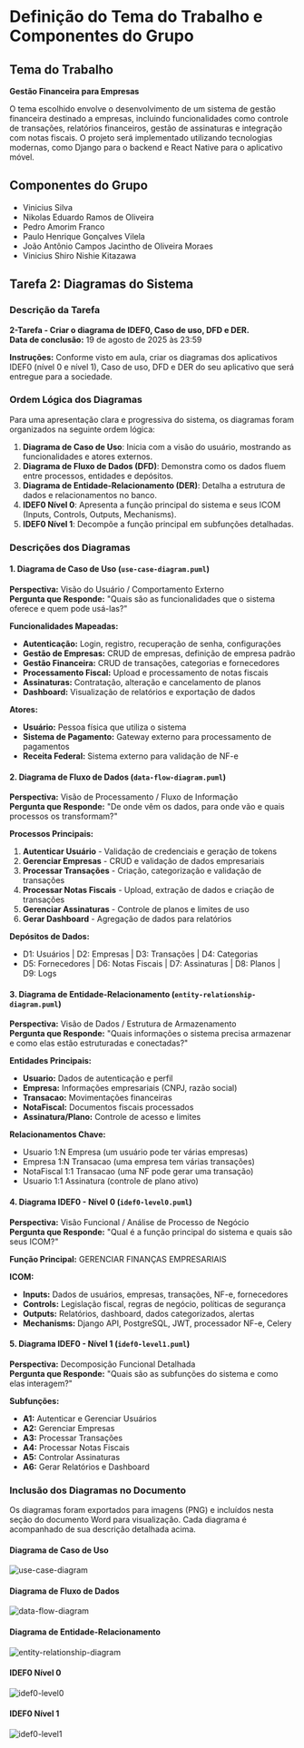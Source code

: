 # Definição do Tema do Trabalho e Componentes do Grupo

## Tema do Trabalho

**Gestão Financeira para Empresas**  

O tema escolhido envolve o desenvolvimento de um sistema de gestão financeira destinado a empresas, incluindo funcionalidades como controle de transações, relatórios financeiros, gestão de assinaturas e integração com notas fiscais. O projeto será implementado utilizando tecnologias modernas, como Django para o backend e React Native para o aplicativo móvel.

## Componentes do Grupo

- Vinicius Silva
- Nikolas Eduardo Ramos de Oliveira
- Pedro Amorim Franco
- Paulo Henrique Gonçalves Vilela
- João Antônio Campos Jacintho de Oliveira Moraes
- Vinicius Shiro Nishie Kitazawa

## Tarefa 2: Diagramas do Sistema

### Descrição da Tarefa

**2-Tarefa - Criar o diagrama de IDEF0, Caso de uso, DFD e DER.**  
**Data de conclusão:** 19 de agosto de 2025 às 23:59  

**Instruções:** Conforme visto em aula, criar os diagramas dos aplicativos IDEF0 (nível 0 e nível 1), Caso de uso, DFD e DER do seu aplicativo que será entregue para a sociedade.

### Ordem Lógica dos Diagramas

Para uma apresentação clara e progressiva do sistema, os diagramas foram organizados na seguinte ordem lógica:

1. **Diagrama de Caso de Uso**: Inicia com a visão do usuário, mostrando as funcionalidades e atores externos.
2. **Diagrama de Fluxo de Dados (DFD)**: Demonstra como os dados fluem entre processos, entidades e depósitos.
3. **Diagrama de Entidade-Relacionamento (DER)**: Detalha a estrutura de dados e relacionamentos no banco.
4. **IDEF0 Nível 0**: Apresenta a função principal do sistema e seus ICOM (Inputs, Controls, Outputs, Mechanisms).
5. **IDEF0 Nível 1**: Decompõe a função principal em subfunções detalhadas.

### Descrições dos Diagramas

#### 1. Diagrama de Caso de Uso (`use-case-diagram.puml`)
**Perspectiva:** Visão do Usuário / Comportamento Externo  
**Pergunta que Responde:** "Quais são as funcionalidades que o sistema oferece e quem pode usá-las?"

**Funcionalidades Mapeadas:**
- **Autenticação:** Login, registro, recuperação de senha, configurações
- **Gestão de Empresas:** CRUD de empresas, definição de empresa padrão
- **Gestão Financeira:** CRUD de transações, categorias e fornecedores
- **Processamento Fiscal:** Upload e processamento de notas fiscais
- **Assinaturas:** Contratação, alteração e cancelamento de planos
- **Dashboard:** Visualização de relatórios e exportação de dados

**Atores:**
- **Usuário:** Pessoa física que utiliza o sistema
- **Sistema de Pagamento:** Gateway externo para processamento de pagamentos
- **Receita Federal:** Sistema externo para validação de NF-e

#### 2. Diagrama de Fluxo de Dados (`data-flow-diagram.puml`)
**Perspectiva:** Visão de Processamento / Fluxo de Informação  
**Pergunta que Responde:** "De onde vêm os dados, para onde vão e quais processos os transformam?"

**Processos Principais:**
1. **Autenticar Usuário** - Validação de credenciais e geração de tokens
2. **Gerenciar Empresas** - CRUD e validação de dados empresariais
3. **Processar Transações** - Criação, categorização e validação de transações
4. **Processar Notas Fiscais** - Upload, extração de dados e criação de transações
5. **Gerenciar Assinaturas** - Controle de planos e limites de uso
6. **Gerar Dashboard** - Agregação de dados para relatórios

**Depósitos de Dados:**
- D1: Usuários | D2: Empresas | D3: Transações | D4: Categorias
- D5: Fornecedores | D6: Notas Fiscais | D7: Assinaturas | D8: Planos | D9: Logs

#### 3. Diagrama de Entidade-Relacionamento (`entity-relationship-diagram.puml`)
**Perspectiva:** Visão de Dados / Estrutura de Armazenamento  
**Pergunta que Responde:** "Quais informações o sistema precisa armazenar e como elas estão estruturadas e conectadas?"

**Entidades Principais:**
- **Usuario:** Dados de autenticação e perfil
- **Empresa:** Informações empresariais (CNPJ, razão social)
- **Transacao:** Movimentações financeiras
- **NotaFiscal:** Documentos fiscais processados
- **Assinatura/Plano:** Controle de acesso e limites

**Relacionamentos Chave:**
- Usuario 1:N Empresa (um usuário pode ter várias empresas)
- Empresa 1:N Transacao (uma empresa tem várias transações)
- NotaFiscal 1:1 Transacao (uma NF pode gerar uma transação)
- Usuario 1:1 Assinatura (controle de plano ativo)

#### 4. Diagrama IDEF0 - Nível 0 (`idef0-level0.puml`)
**Perspectiva:** Visão Funcional / Análise de Processo de Negócio  
**Pergunta que Responde:** "Qual é a função principal do sistema e quais são seus ICOM?"

**Função Principal:** GERENCIAR FINANÇAS EMPRESARIAIS

**ICOM:**
- **Inputs:** Dados de usuários, empresas, transações, NF-e, fornecedores
- **Controls:** Legislação fiscal, regras de negócio, políticas de segurança
- **Outputs:** Relatórios, dashboard, dados categorizados, alertas
- **Mechanisms:** Django API, PostgreSQL, JWT, processador NF-e, Celery

#### 5. Diagrama IDEF0 - Nível 1 (`idef0-level1.puml`)
**Perspectiva:** Decomposição Funcional Detalhada  
**Pergunta que Responde:** "Quais são as subfunções do sistema e como elas interagem?"

**Subfunções:**
- **A1:** Autenticar e Gerenciar Usuários
- **A2:** Gerenciar Empresas
- **A3:** Processar Transações
- **A4:** Processar Notas Fiscais
- **A5:** Controlar Assinaturas
- **A6:** Gerar Relatórios e Dashboard

### Inclusão dos Diagramas no Documento

Os diagramas foram exportados para imagens (PNG) e incluídos nesta seção do documento Word para visualização. Cada diagrama é acompanhado de sua descrição detalhada acima.

#### Diagrama de Caso de Uso
![use-case-diagram](./use-case-diagram.png)

#### Diagrama de Fluxo de Dados
![data-flow-diagram](./data-flow-diagram.png)

#### Diagrama de Entidade-Relacionamento
![entity-relationship-diagram](./entity-relationship-diagram.png)

#### IDEF0 Nível 0
![idef0-level0](./idef0-level0.png)

#### IDEF0 Nível 1
![idef0-level1](./idef0-level1.png)

